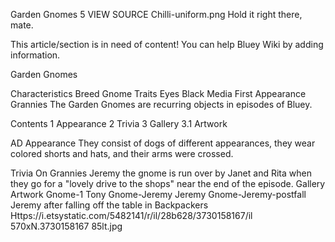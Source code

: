 Garden Gnomes
5
VIEW SOURCE
Chilli-uniform.png
Hold it right there, mate.

This article/section is in need of content!
You can help Bluey Wiki by adding information.

Garden Gnomes

Characteristics
Breed
Gnome
Traits
Eyes
Black
Media
First Appearance
Grannies
The Garden Gnomes are recurring objects in episodes of Bluey.

Contents
1 Appearance
2 Trivia
3 Gallery
3.1 Artwork

AD
Appearance
They consist of dogs of different appearances, they wear colored shorts and hats, and their arms were crossed.

Trivia
On Grannies Jeremy the gnome is run over by Janet and Rita when they go for a "lovely drive to the shops" near the end of the episode.
Gallery
Artwork
Gnome-1
Tony
Gnome-Jeremy
Jeremy
Gnome-Jeremy-postfall
Jeremy after falling off the table in Backpackers
Https://i.etsystatic.com/5482141/r/il/28b628/3730158167/il 570xN.3730158167 85lt.jpg
